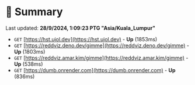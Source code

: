 # 📖 Summary
Last updated: **28/9/2024, 1:09:23 PTG "Asia/Kuala_Lumpur"**

- `GET` [https://hst.ujol.dev](https://hst.ujol.dev) - **Up** (1853ms)
- `GET` [https://reddviz.deno.dev/gimme](https://reddviz.deno.dev/gimme) - **Up** (1803ms)
- `GET` [https://reddviz.amar.kim/gimme](https://reddviz.amar.kim/gimme) - **Up** (538ms)
- `GET` [https://dumb.onrender.com](https://dumb.onrender.com) - **Up** (836ms)
